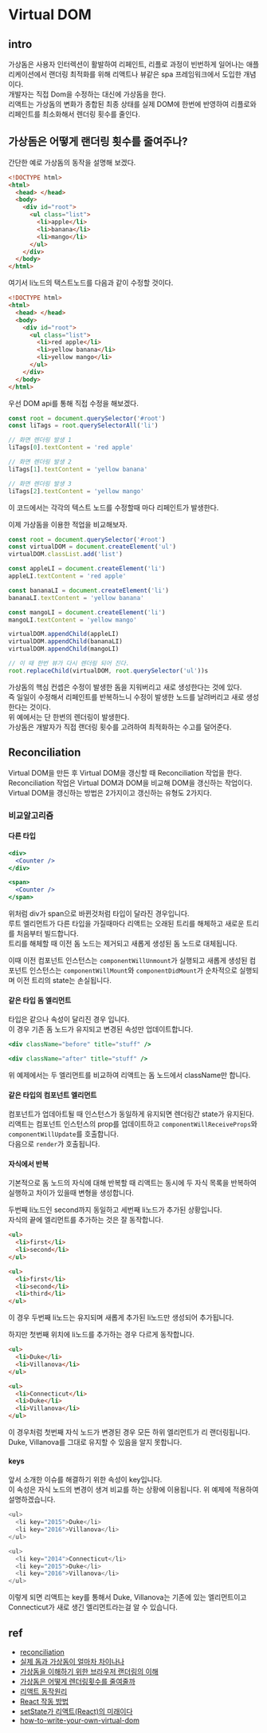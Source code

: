 # Virtual DOM

## intro
가상돔은 사용자 인터렉션이 활발하여 리페인트, 리플로 과정이 빈번하게 일어나는 애플리케이션에서 랜더링 최적화를 위해 리액트나 뷰같은 spa 프레임워크에서 도입한 개념이다.  
개발자는 직접 Dom을 수정하는 대신에 가상돔을 한다.  
리액트는 가상돔의 변화가 종합된 최종 상태를 실제 DOM에 한번에 반영하여 리플로와 리페인트를 최소화해서 렌더링 횟수를 줄인다.


## 가상돔은 어떻게 랜더링 횟수를 줄여주나?
간단한 예로 가상돔의 동작을 설명해 보겠다.

```html
<!DOCTYPE html>
<html>
  <head> </head>
  <body>
    <div id="root">
      <ul class="list">
        <li>apple</li>
        <li>banana</li>
        <li>mango</li>
      </ul>
    </div>
  </body>
</html>
```
여기서 li노드의 택스트노드를 다음과 같이 수정할 것이다.

```html
<!DOCTYPE html>
<html>
  <head> </head>
  <body>
    <div id="root">
      <ul class="list">
        <li>red apple</li>
        <li>yellow banana</li>
        <li>yellow mango</li>
      </ul>
    </div>
  </body>
</html>
```

우선 DOM api를 통해 직접 수정을 해보겠다. 
```js
const root = document.querySelector('#root')
const liTags = root.querySelectorAll('li')

// 화면 렌더링 발생 1
liTags[0].textContent = 'red apple'

// 화면 렌더링 발생 2
liTags[1].textContent = 'yellow banana'

// 화면 렌더링 발생 3
liTags[2].textContent = 'yellow mango'
```
이 코드에서는 각각의 텍스트 노드를 수정할때 마다 리페인트가 발생한다.  

이제 가상돔을 이용한 적업을 비교해보자.
```js
const root = document.querySelector('#root')
const virtualDOM = document.createElement('ul')
virtualDOM.classList.add('list')

const appleLI = document.createElement('li')
appleLI.textContent = 'red apple'

const bananaLI = document.createElement('li')
bananaLI.textContent = 'yellow banana'

const mangoLI = document.createElement('li')
mangoLI.textContent = 'yellow mango'

virtualDOM.appendChild(appleLI)
virtualDOM.appendChild(bananaLI)
virtualDOM.appendChild(mangoLI)

// 이 때 한번 뷰가 다시 렌더링 되어 진다.
root.replaceChild(virtualDOM, root.querySelector('ul'))s
```
가상돔의 핵심 컨셉은 수정이 발생한 돔을 지워버리고 새로 생성한다는 것에 있다.  
즉 일일이 수정해서 리페인트를 반복하느니 수정이 발생한 노드를 날려버리고 새로 생성한다는 것이다.  
위 예에서는 단 한번의 렌더링이 발생한다.  
가상돔은 개발자가 직접 랜더링 횟수를 고려하여 최적화하는 수고를 덜어준다.


## Reconciliation
Virtual DOM을 만든 후 Virtual DOM을 갱신할 때 Reconciliation 작업을 한다. Reconciliation 작업은 Virtual DOM과 DOM을 비교해 DOM을 갱신하는 작업이다.
 Virtual DOM을 갱신하는 방법은 2가지이고 갱신하는 유형도 2가지다.

### 비교알고리즘

#### 다른 타입
```jsx
<div>
  <Counter />
</div>

<span>
  <Counter />
</span>
```
위처럼 div가 span으로 바뀐것처럼 타입이 달라진 경우입니다.  
루트 엘리먼트가 다른 타입을 가질때마다 리액트는 오래된 트리를 해체하고 새로운 트리를 처음부터 빌드합니다.  
트리를 해체할 때 이전 돔 노드는 제거되고 새롭게 생성된 돔 노드로 대체됩니다.  

이때 이전 컴포넌트 인스턴스는 `componentWillUnmount`가 실행되고 새롭게 생성된 컴포넌트 인스턴스는 `componentWillMount`와 `componentDidMount`가 순차적으로 실행되며 이전 트리의 state는 손실됩니다.


#### 같은 타입 돔 엘리먼트
타입은 같으나 속성이 달리진 경우 입니다.  
이 경우 기존 돔 노드가 유지되고 변경된 속성만 업데이트합니다. 
```jsx
<div className="before" title="stuff" />

<div className="after" title="stuff" />
```
위 예제에서는 두 엘리먼트를 비교하여 리액트는 돔 노드에서 className만 합니다. 



#### 같은 타입의 컴포넌트 엘리먼트
컴포넌트가 업데아트될 때 인스턴스가 동일하게 유지되면 렌더링간 state가 유지된다.  
리액트는 컴포넌트 인스턴스의 prop를 업데이트하고 `componentWillReceiveProps`와 `componentWillUpdate`를 호출합니다.  
다음으로 `render`가 호출됩니다.


#### 자식에서 반복
기본적으로 돔 노드의 자식에 대해 반복할 때 리액트는 동시에 두 자식 목록을 반복하여 실행하고 차이가 있을때 변형을 생성합니다.  


두번째 li노드인 second까지 동일하고 세번째 li노드가 추가된 상황입니다.  
자식의 끝에 엘리먼트를 추가하는 것은 잘 동작합니다.
```html
<ul>
  <li>first</li>
  <li>second</li>
</ul>

<ul>
  <li>first</li>
  <li>second</li>
  <li>third</li>
</ul>
```
이 경우 두번째 li노드는 유지되며 새롭게 추가된 li노드만 생성되어 추가됩니다.  

하지만 첫번째 위치에 li노드를 추가하는 경우 다르게 동작합니다.  
```html
<ul>
  <li>Duke</li>
  <li>Villanova</li>
</ul>

<ul>
  <li>Connecticut</li>
  <li>Duke</li>
  <li>Villanova</li>
</ul>
```
이 경우처럼 첫번째 자식 노드가 변경된 경우 모든 하위 엘리먼트가 리 랜더링됩니다.
Duke, Villanova를 그대로 유지할 수 있음을 알지 못합니다.  


#### keys
앞서 소개한 이슈를 해결하기 위한 속성이 key입니다.  
이 속성은 자식 노드의 변경이 생겨 비교를 하는 상황에 이용됩니다. 위 예제에 적용하여 설명하겠습니다.  
```js
<ul>
  <li key="2015">Duke</li>
  <li key="2016">Villanova</li>
</ul>

<ul>
  <li key="2014">Connecticut</li>
  <li key="2015">Duke</li>
  <li key="2016">Villanova</li>
</ul>
```
이렇게 되면 리액트는 key를 통해서 Duke, Villanova는 기존에 있는 엘리먼트이고 Connecticut가 새로 생긴 엘리먼트라는걸 알 수 있습니다.  




## ref
- [reconciliation](https://reactjs-kr.firebaseapp.com/docs/reconciliation.html)
- [실제 돔과 가상돔이 얼마차 차이나나](https://www.youtube.com/watch?v=BYbgopx44vo)
- [가상돔을 이해하기 위한 브라우저 랜더링의 이해](https://bscnote.tistory.com/72)
- [가상돔은 어떻게 렌더링횟수를 줄여줄까](https://paduckk-blog.netlify.com/development/%EC%99%9C%20Virtual%20DOM%EC%9D%80%20%EB%B8%8C%EB%9D%BC%EC%9A%B0%EC%A0%80%20%EB%A0%8C%EB%8D%94%EB%A7%81%20%ED%9A%9F%EC%88%98%EB%A5%BC%20%EC%A4%84%EC%97%AC%EC%A3%BC%EB%8A%94%EA%B0%80/)
- [리액트 동작원리](https://d2.naver.com/helloworld/9297403)
- [React 작동 방법](https://d2.naver.com/helloworld/9297403#ch1-2-2)
- [setState가 리액트(React)의 미래이다](https://-www.vobour.com/%ED%95%A8%EC%88%98%ED%98%95-setstate%EA%B0%80-%EB%A6%AC%EC%95%A1%ED%8A%B8-react-%EC%9D%98-%EB%AF%B8%EB%9E%98%EC%9D%B4%EB%8B%A4-functiona)
- [how-to-write-your-own-virtual-dom](https://medium.com/@deathmood/how-to-write-your-own-virtual-dom-ee74acc13060)